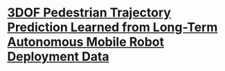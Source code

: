# [3DOF Pedestrian Trajectory Prediction Learned from Long-Term Autonomous Mobile Robot Deployment Data](https://arxiv.org/pdf/1710.00126.pdf)
